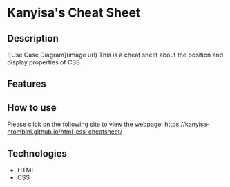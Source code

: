 # Kanyisa's Cheat Sheet

## Description
![Use Case Diagram](image url)
This is a cheat sheet about the position and display properties of CSS

## Features


## How to use
Please click on the following site to view the webpage: https://kanyisa-ntombini.github.io/html-css-cheatsheet/

## Technologies
- HTML
- CSS
